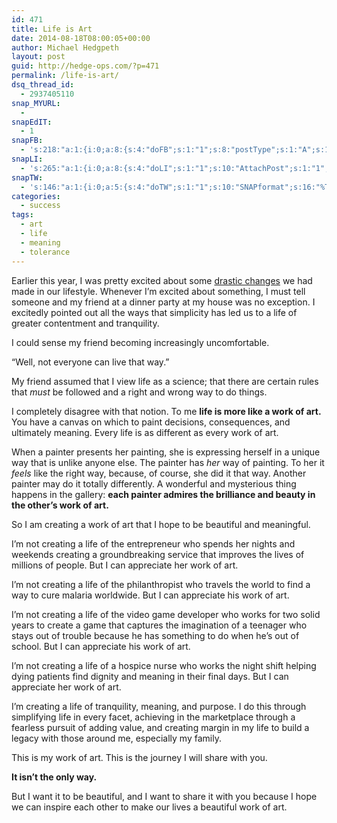 ```yaml
---
id: 471
title: Life is Art
date: 2014-08-18T08:00:05+00:00
author: Michael Hedgpeth
layout: post
guid: http://hedge-ops.com/?p=471
permalink: /life-is-art/
dsq_thread_id:
  - 2937405110
snap_MYURL:
  - 
snapEdIT:
  - 1
snapFB:
  - 's:218:"a:1:{i:0;a:8:{s:4:"doFB";s:1:"1";s:8:"postType";s:1:"A";s:10:"AttachPost";s:1:"2";s:10:"SNAPformat";s:16:"%TITLE% - %SURL%";s:9:"isAutoImg";s:1:"A";s:8:"imgToUse";s:0:"";s:9:"isAutoURL";s:1:"A";s:8:"urlToUse";s:0:"";}}";'
snapLI:
  - 's:265:"a:1:{i:0;a:8:{s:4:"doLI";s:1:"1";s:10:"AttachPost";s:1:"1";s:10:"SNAPformat";s:41:"New post has been published on %SITENAME%";s:11:"SNAPformatT";s:18:"New Post - %TITLE%";s:9:"isAutoImg";s:1:"A";s:8:"imgToUse";s:0:"";s:9:"isAutoURL";s:1:"A";s:8:"urlToUse";s:0:"";}}";'
snapTW:
  - 's:146:"a:1:{i:0;a:5:{s:4:"doTW";s:1:"1";s:10:"SNAPformat";s:16:"%TITLE% - %SURL%";s:8:"attchImg";s:1:"1";s:9:"isAutoImg";s:1:"A";s:8:"imgToUse";s:0:"";}}";'
categories:
  - success
tags:
  - art
  - life
  - meaning
  - tolerance
---
```

Earlier this year, I was pretty excited about some [drastic changes](http://hedge-ops.com/achievable-contentment/ "Achievable Contentment") we had made in our lifestyle. Whenever I’m excited about something, I must tell someone and my friend at a dinner party at my house was no exception. I excitedly pointed out all the ways that simplicity has led us to a life of greater contentment and tranquility.

I could sense my friend becoming increasingly uncomfortable.

“Well, not everyone can live that way.”<!--more-->

My friend assumed that I view life as a science; that there are certain rules that _must_ be followed and a right and wrong way to do things.

I completely disagree with that notion. To me **life is more like a work of art.** You have a canvas on which to paint decisions, consequences, and ultimately meaning. Every life is as different as every work of art.

When a painter presents her painting, she is expressing herself in a unique way that is unlike anyone else. The painter has _her_ way of painting. To her it _feels_ like the right way, because, of course, she did it that way. Another painter may do it totally differently. A wonderful and mysterious thing happens in the gallery: **each painter admires the brilliance and beauty in the other’s work of art.**

So I am creating a work of art that I hope to be beautiful and meaningful.

I’m not creating a life of the entrepreneur who spends her nights and weekends creating a groundbreaking service that improves the lives of millions of people. But I can appreciate her work of art.

I’m not creating a life of the philanthropist who travels the world to find a way to cure malaria worldwide. But I can appreciate his work of art.

I’m not creating a life of the video game developer who works for two solid years to create a game that captures the imagination of a teenager who stays out of trouble because he has something to do when he’s out of school. But I can appreciate his work of art.

I’m not creating a life of a hospice nurse who works the night shift helping dying patients find dignity and meaning in their final days. But I can appreciate her work of art.

I’m creating a life of tranquility, meaning, and purpose. I do this through simplifying life in every facet, achieving in the marketplace through a fearless pursuit of adding value, and creating margin in my life to build a legacy with those around me, especially my family.

This is my work of art. This is the journey I will share with you.

**It isn’t the only way.**

But I want it to be beautiful, and I want to share it with you because I hope we can inspire each other to make our lives a beautiful work of art.